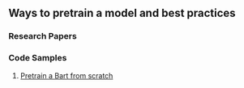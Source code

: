 ## Ways to pretrain a model and best practices

### Research Papers

### Code Samples
1. [Pretrain a Bart from scratch](https://github.com/HSaurabh0919/CTransformers/blob/main/Pretrain/Code/bart_pretrain.py)


